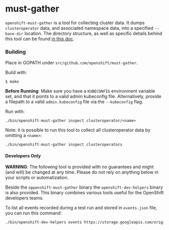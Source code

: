 must-gather
===========

`openshift-must-gather` is a tool for collecting cluster data.
It dumps `clusteroperator` data, and associated namespace data, into a specified `--base-dir` location.
The directory structure, as well as specific details behind this tool can be found [in this doc](https://docs.google.com/document/d/1v975fm3bjVzTPmtWYW0TQB05P3PPWUgG4AFGjD8lmOU/edit#heading=h.xbqgzreoju2s).

### Building

Place in GOPATH under `src/github.com/openshift/must-gather`.

Build with:
```
$ make
```

**Before Running**: Make sure you have a `KUBECONFIG` environment variable set, and that it points to a valid admin kubeconfig file.
Alternatively, provide a filepath to a valid `admin.kubeconfig` file via the `--kubeconfig` flag.

Run with:
```
./bin/openshift-must-gather inspect clusteroperator/<name>
```

Note: it is possible to run this tool to collect all clusteroperator data by omitting a `<name>`:

```
./bin/openshift-must-gather inspect clusteroperators
```

#### Developers Only

**WARNING**: The following tool is provided with no guarantees and might (and will) be changed at any time. Please do not rely on anything below in your scripts or automatization.

Beside the `oppenshift-must-gather` binary the `openshift-dev-helpers` binary is also provided. This binary combines various
tools useful for the OpenShift developers teams. 

To list all events recorded during a test run and stored in `events.json` file, you can run this command:
```bash
./bin/openshift-dev-helpers events https://storage.googleapis.com/origin-ci-test/pr-logs/.../artifacts/e2e-aws/events.json --component=openshift-apiserver-operator
```
